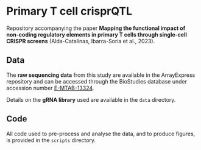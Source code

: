 # Primary T cell crisprQTL

Repository accompanying the paper **Mapping the functional impact of non-coding regulatory elements in primary T cells through single-cell CRISPR screens** (Alda-Catalinas, Ibarra-Soria et al., 2023).

Data
----

The **raw sequencing data** from this study are available in the ArrayExpress repository and can be accessed through the BioStudies database under accession number [E-MTAB-13324](https://www.ebi.ac.uk/biostudies/arrayexpress/studies/E-MTAB-13324).

Details on the **gRNA library** used are available in the `data` directory.

Code
----
All code used to pre-process and analyse the data, and to produce figures, is provided in the `scripts` directory.
